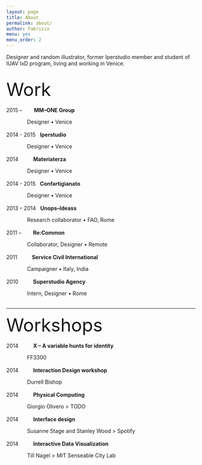 ```yaml
---
layout: page
title: About
permalink: about/
author: Fabrizio
menu: yes
menu_order: 2
---
```

<!--
<font size="42px"><b>About</b></font>
-->
Designer and random illustrator, former Iperstudio member and student of IUAV IxD program, living and working in Venice.

<br>
<font size="42px">Work</font>
<br>
<br>
2015 – &nbsp;&nbsp;&nbsp;&nbsp;&nbsp;&nbsp; <b>MM–ONE Group</b>
<p>&nbsp;&nbsp;&nbsp;&nbsp;&nbsp;&nbsp;&nbsp;&nbsp;&nbsp;&nbsp;&nbsp;&nbsp;&nbsp; Designer • Venice
<br>
<br>
2014 - 2015 &nbsp; <b>Iperstudio</b>
<p>&nbsp;&nbsp;&nbsp;&nbsp;&nbsp;&nbsp;&nbsp;&nbsp;&nbsp;&nbsp;&nbsp;&nbsp;&nbsp; Designer • Venice
<br>
<br>
2014 &nbsp;&nbsp;&nbsp;&nbsp;&nbsp;&nbsp;&nbsp;&nbsp; <b>Materiaterza</b>
<p>&nbsp;&nbsp;&nbsp;&nbsp;&nbsp;&nbsp;&nbsp;&nbsp;&nbsp;&nbsp;&nbsp;&nbsp;&nbsp; Designer • Venice
<br>
<br>
2014 - 2015 &nbsp; <b>Confartigianato</b>
<p>&nbsp;&nbsp;&nbsp;&nbsp;&nbsp;&nbsp;&nbsp;&nbsp;&nbsp;&nbsp;&nbsp;&nbsp;&nbsp; Designer • Venice
<br>
<br>
2013 – 2014 &nbsp; <b>Unops–Ideass</b>
<p>&nbsp;&nbsp;&nbsp;&nbsp;&nbsp;&nbsp;&nbsp;&nbsp;&nbsp;&nbsp;&nbsp;&nbsp;&nbsp; Research collaborator • FAO, Rome
<br>
<br>
2011 – &nbsp;&nbsp;&nbsp;&nbsp;&nbsp;&nbsp; <b>Re:Common</b>
<p>&nbsp;&nbsp;&nbsp;&nbsp;&nbsp;&nbsp;&nbsp;&nbsp;&nbsp;&nbsp;&nbsp;&nbsp;&nbsp; Collaborator, Designer • Remote
<br>
<br>
2011 &nbsp;&nbsp;&nbsp;&nbsp;&nbsp;&nbsp;&nbsp;&nbsp; <b>Service Civil International</b>
<p>&nbsp;&nbsp;&nbsp;&nbsp;&nbsp;&nbsp;&nbsp;&nbsp;&nbsp;&nbsp;&nbsp;&nbsp;&nbsp; Campaigner • Italy, India
<br>
<br>
2010 &nbsp;&nbsp;&nbsp;&nbsp;&nbsp;&nbsp;&nbsp;&nbsp; <b>Superstudio Agency</b>
<p>&nbsp;&nbsp;&nbsp;&nbsp;&nbsp;&nbsp;&nbsp;&nbsp;&nbsp;&nbsp;&nbsp;&nbsp;&nbsp; Intern, Designer • Rome
<br>
<br>
<hr>
<font size="42px">Workshops</font>
<br>
<br>
2014 &nbsp;&nbsp;&nbsp;&nbsp;&nbsp;&nbsp;&nbsp;&nbsp; <b>X – A variable hunts for identity</b>
<p>&nbsp;&nbsp;&nbsp;&nbsp;&nbsp;&nbsp;&nbsp;&nbsp;&nbsp;&nbsp;&nbsp;&nbsp;&nbsp; FF3300
<br>
<br>
2014 &nbsp;&nbsp;&nbsp;&nbsp;&nbsp;&nbsp;&nbsp;&nbsp; <b>Interaction Design workshop</b>
<p>&nbsp;&nbsp;&nbsp;&nbsp;&nbsp;&nbsp;&nbsp;&nbsp;&nbsp;&nbsp;&nbsp;&nbsp;&nbsp; Durrell Bishop
<br>
<br>
2014 &nbsp;&nbsp;&nbsp;&nbsp;&nbsp;&nbsp;&nbsp;&nbsp; <b>Physical Computing</b>
<p>&nbsp;&nbsp;&nbsp;&nbsp;&nbsp;&nbsp;&nbsp;&nbsp;&nbsp;&nbsp;&nbsp;&nbsp;&nbsp; Giorgio Olivero > TODO
<br>
<br>
2014 &nbsp;&nbsp;&nbsp;&nbsp;&nbsp;&nbsp;&nbsp;&nbsp; <b>Interface design</b>
<p>&nbsp;&nbsp;&nbsp;&nbsp;&nbsp;&nbsp;&nbsp;&nbsp;&nbsp;&nbsp;&nbsp;&nbsp;&nbsp; Susanne Stage and Stanley Wood > Spotify
<br>
<br>
2014 &nbsp;&nbsp;&nbsp;&nbsp;&nbsp;&nbsp;&nbsp;&nbsp; <b>Interactive Data Visualization</b>
<p>&nbsp;&nbsp;&nbsp;&nbsp;&nbsp;&nbsp;&nbsp;&nbsp;&nbsp;&nbsp;&nbsp;&nbsp;&nbsp; Till Nagel > MIT Senseable City Lab
<br>
<br>

<!--
FFFF33
I graduated in 2014 at IUAV University of Venice, Master in Visual and Multimedia Communication – <a href="http://www.interaction-venice.com/" target="_blank">IxD program</a> – run by Gillian Crampton Smith and Philip Tabor.
-->

<!--
<p>
I joined as Interaction and Visual designer, <a href="http://www.iperstudio.net/" target="_blank"><font color="black">Iperstudio </a></font> Design Network for <font color="blue"><a href="https://www.careof.org/" target="_blank"><font color="black">C/O</a></font> web project and <a href="http://materiaterza.com/" target="_blank"><font color="black">Materiaterza</a></font> Design Collective for <a href="http://venice-future.com/" target="_blank"><font color="black">V>>F</a></font> project.
</p>
-->
<!--
I design communication strategies and interfaces, building navigation flow, wireframes, mockups and prototypes for web products.
<p>
<!-- I am a member of <a href="http://www.iperstudio.net/about" target="_blank">Iperstudio Design Network</a>. -->
<!--
As designer and illustrator I collaborated with agencies and organizations such as Unops—Ideass, Confartigianato Venezia, Re:common, Careof, Zeroviolenza, Superstudio media agency, BTM + Salviati, Materiaterza Design Collective.
-->
<br>

<p>
<!--
The latest project I worked on is <a href="https://www.careof.org/" target="_blank">Careof website</a>.
You can explore part of my work visiting <a href="http://fabriziogoglia.com//Projects/">Projects section</a> or <a href="http://www.iperstudio.net" target="_blank">Iperstudio website</a>. For collaborative inquiries or sharing ideas please contact me via <a href="mailto:info@fabriziogoglia.com">email</a>.
-->
</p>
